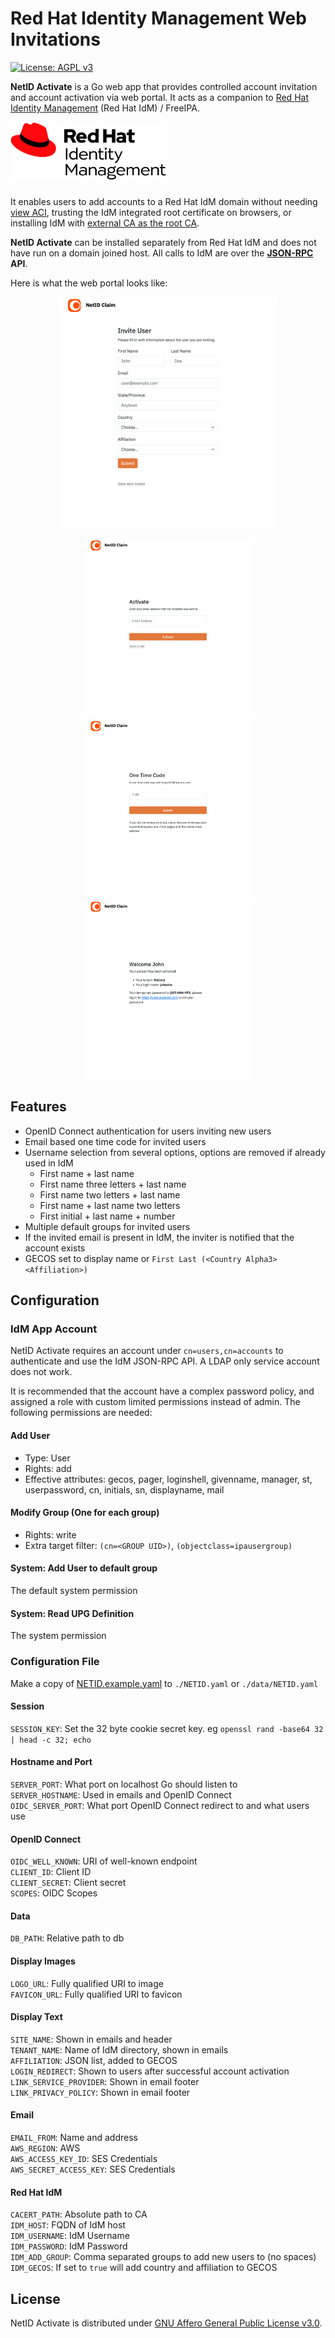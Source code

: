 # Red Hat Identity Management Web Invitations 

 [![License: AGPL v3](https://img.shields.io/badge/License-AGPL_v3-blue.svg)](https://www.gnu.org/licenses/agpl-3.0)

**NetID Activate** is a Go web app that provides controlled account invitation 
and account activation via web portal. It acts as a companion to 
[Red Hat Identity Management](https://docs.redhat.com/en/documentation/red_hat_enterprise_linux/10/html/planning_identity_management/index) (Red Hat IdM) / FreeIPA.

<img src="docs/img/redHat_IdentityManagement_mb.png" width="250" style="padding-bottom:10px">

It enables users to add accounts to a Red Hat IdM domain without needing 
[view ACI](https://docs.redhat.com/en/documentation/red_hat_enterprise_linux/8/html/configuring_and_managing_identity_management/access-control-in-idm_configuring-and-managing-idm#access-control-instructions-in-idm_access-control-in-idm), trusting the IdM integrated root certificate on browsers, or installing IdM 
with [external CA as the root CA](https://docs.redhat.com/en/documentation/red_hat_enterprise_linux/10/html/installing_identity_management/installing-an-idm-server-with-integrated-dns-with-an-external-ca-as-the-root-ca).

**NetID Activate** can be installed separately from Red Hat IdM and does not have 
run on a domain joined host. All calls to IdM are over the **[JSON-RPC](https://wikipedia.org/wiki/JSON-RPC) API**.

<!-- 850 900 -->

Here is what the web portal looks like:

<p align="center">
    <img src="docs/img/02_invite.png" width="350">
</p>

<p align="center">
    <img src="docs/img/01_landing.png" width="270">
    <img src="docs/img/03_claim_01.png" width="270">
    <img src="docs/img/03_claim_03.png" width="270">
</p>

## Features

- OpenID Connect authentication for users inviting new users
- Email based one time code for invited users
- Username selection from several options, options are removed if already used in IdM
    - First name + last name
    - First name three letters + last name
    - First name two letters + last name
    - First name + last name two letters
    - First initial + last name + number
- Multiple default groups for invited users  
- If the invited email is present in IdM, the inviter is notified that 
the account exists
- GECOS set to display name or `First Last (<Country Alpha3> <Affiliation>)`

## Configuration

### IdM App Account  

NetID Activate requires an account under `cn=users,cn=accounts` to authenticate 
and use the IdM JSON-RPC API. A LDAP only service account does not work. 

It is recommended that the account have a complex password policy, and 
assigned a role with custom limited permissions instead of admin. The following 
permissions are needed:

#### Add User
- Type: User
- Rights: add
- Effective attributes: gecos, pager, loginshell, givenname, manager, st, userpassword, cn, initials, sn, displayname, mail

#### Modify Group (One for each group)
- Rights: write 
- Extra target filter: `(cn=<GROUP UID>)`, `(objectclass=ipausergroup)`

#### System: Add User to default group
The default system permission

#### System: Read UPG Definition
The system permission


### Configuration File

Make a copy of [NETID.example.yaml](NETID.example.yaml) to `./NETID.yaml` or `./data/NETID.yaml`

#### Session 
`SESSION_KEY`: Set the 32 byte cookie secret key. eg `openssl rand -base64 32 | head -c 32; echo`  

#### Hostname and Port
`SERVER_PORT`: What port on localhost Go should listen to  
`SERVER_HOSTNAME`: Used in emails and OpenID Connect    
`OIDC_SERVER_PORT`: What port OpenID Connect redirect to and what users use  

#### OpenID Connect
`OIDC_WELL_KNOWN`: URI of well-known endpoint    
`CLIENT_ID`: Client ID  
`CLIENT_SECRET`: Client secret   
`SCOPES`: OIDC Scopes  

#### Data
`DB_PATH`: Relative path to db  

#### Display Images
`LOGO_URL`: Fully qualified URI to image  
`FAVICON_URL`: Fully qualified URI to favicon   

#### Display Text 
`SITE_NAME`: Shown in emails and header   
`TENANT_NAME`: Name of IdM directory, shown in emails  
`AFFILIATION`: JSON list, added to GECOS   
`LOGIN_REDIRECT`: Shown to users after successful account activation  
`LINK_SERVICE_PROVIDER`: Shown in email footer  
`LINK_PRIVACY_POLICY`: Shown in email footer  

#### Email 
`EMAIL_FROM`: Name and address  
`AWS_REGION`: AWS  
`AWS_ACCESS_KEY_ID`: SES Credentials  
`AWS_SECRET_ACCESS_KEY`: SES Credentials  

#### Red Hat IdM 
`CACERT_PATH`: Absolute path to CA  
`IDM_HOST`: FQDN of IdM host  
`IDM_USERNAME`: IdM Username  
`IDM_PASSWORD`: IdM Password  
`IDM_ADD_GROUP`: Comma separated groups to add new users to (no spaces)  
`IDM_GECOS`: If set to `true` will add country and affiliation to GECOS  


## License  

NetID Activate is distributed under [GNU Affero General Public License v3.0](https://www.gnu.org/licenses/agpl-3.0.txt).

